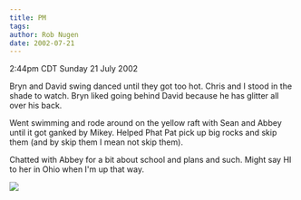 ```yaml
---
title: PM
tags: 
author: Rob Nugen
date: 2002-07-21
---
```


<p class=date>2:44pm CDT Sunday 21 July 2002</p>

<p>Bryn and David swing danced until they got too hot.  Chris and I
stood in the shade to watch.  Bryn liked going behind David because he
has glitter all over his back.</p>

<p>Went swimming and rode around on the yellow raft with Sean and
Abbey until it got ganked by Mikey.  Helped Phat Pat pick up big rocks
and skip them (and by skip them I mean not skip them).</p>

<p>Chatted with Abbey for a bit about school and plans and such.
Might say HI to her in Ohio when I'm up that way.</p>

<p><img src="/images/rob/wL-ROB.gif"/></p>
